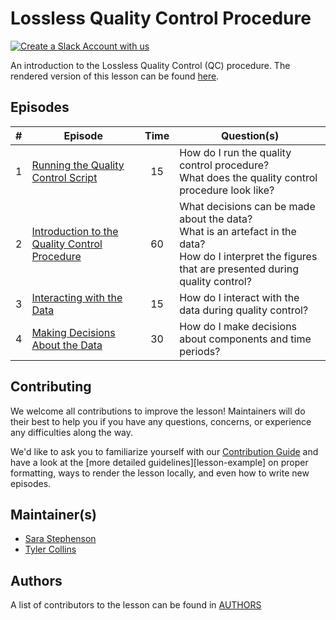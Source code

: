 # Lossless Quality Control Procedure

[![Create a Slack Account with us](https://img.shields.io/badge/Create_Slack_Account-The_Carpentries-071159.svg)](https://swc-slack-invite.herokuapp.com/)

An introduction to the Lossless Quality Control (QC) procedure. The rendered version of this lesson can be found [here](https://bucanl.github.io/SDC-LOSSLESS-QC/).

## Episodes

| # | Episode | Time | Question(s) |
| ---- | ---- | :----: | ---- |
| 1 | [Running the Quality Control Script](https://bucanl.github.io/SDC-LOSSLESS-QC/01-running_QC_script/index.html) | 15 | How do I run the quality control procedure? <br> What does the quality control procedure look like? |
| 2 | [Introduction to the Quality Control Procedure](https://bucanl.github.io/SDC-LOSSLESS-QC/02-introduction_to_the_quality_control_procedure/index.html) | 60 | What decisions can be made about the data? <br> What is an artefact in the data? <br> How do I interpret the figures that are presented during quality control? |
| 3 | [Interacting with the Data](https://bucanl.github.io/SDC-LOSSLESS-QC/03-interacting_with_the_data/index.html) | 15 | How do I interact with the data during quality control? |
| 4 | [Making Decisions About the Data](https://bucanl.github.io/SDC-LOSSLESS-QC/04-making_decisions_about_the_data/index.html) | 30 | How do I make decisions about components and time periods? |

## Contributing

We welcome all contributions to improve the lesson! Maintainers will do their best to help you if you have any
questions, concerns, or experience any difficulties along the way.

We'd like to ask you to familiarize yourself with our [Contribution Guide](CONTRIBUTING.md) and have a look at
the [more detailed guidelines][lesson-example] on proper formatting, ways to render the lesson locally, and even
how to write new episodes.

## Maintainer(s)

* [Sara Stephenson](https://github.com/SaraStephenson)
* [Tyler Collins](https://github.com/Andesha)

## Authors

A list of contributors to the lesson can be found in [AUTHORS](AUTHORS)
